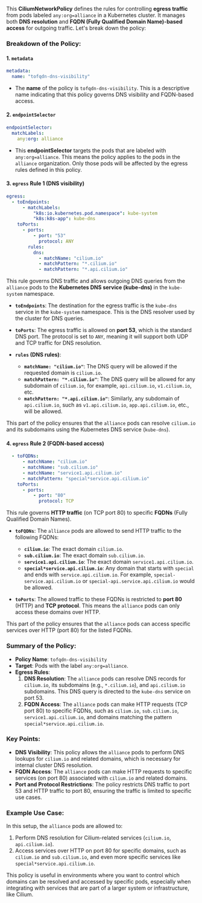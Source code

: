 This **CiliumNetworkPolicy** defines the rules for controlling **egress traffic** from pods labeled `any:org=alliance` in a Kubernetes cluster. It manages both **DNS resolution** and **FQDN (Fully Qualified Domain Name)-based access** for outgoing traffic. Let's break down the policy:

### **Breakdown of the Policy:**

#### **1. `metadata`**
```yaml
metadata:
  name: "tofqdn-dns-visibility"
```
- The **name** of the policy is `tofqdn-dns-visibility`. This is a descriptive name indicating that this policy governs DNS visibility and FQDN-based access.

#### **2. `endpointSelector`**
```yaml
endpointSelector:
  matchLabels:
    any:org: alliance
```
- This **endpointSelector** targets the pods that are labeled with `any:org=alliance`. This means the policy applies to the pods in the `alliance` organization. Only those pods will be affected by the egress rules defined in this policy.

#### **3. `egress` Rule 1 (DNS visibility)**

```yaml
egress:
  - toEndpoints:
      - matchLabels:
          "k8s:io.kubernetes.pod.namespace": kube-system
          "k8s:k8s-app": kube-dns
    toPorts:
      - ports:
          - port: "53"
            protocol: ANY
        rules:
          dns:
            - matchName: "cilium.io"
            - matchPattern: "*.cilium.io"
            - matchPattern: "*.api.cilium.io"
```
This rule governs DNS traffic and allows outgoing DNS queries from the `alliance` pods to the **Kubernetes DNS service (kube-dns)** in the `kube-system` namespace.

- **`toEndpoints`**: The destination for the egress traffic is the `kube-dns` service in the `kube-system` namespace. This is the DNS resolver used by the cluster for DNS queries.

- **`toPorts`**: The egress traffic is allowed on **port 53**, which is the standard DNS port. The protocol is set to `ANY`, meaning it will support both UDP and TCP traffic for DNS resolution.

- **`rules` (DNS rules)**:
  - **`matchName: "cilium.io"`**: The DNS query will be allowed if the requested domain is `cilium.io`.
  - **`matchPattern: "*.cilium.io"`**: The DNS query will be allowed for any subdomain of `cilium.io`, for example, `api.cilium.io`, `v1.cilium.io`, etc.
  - **`matchPattern: "*.api.cilium.io"`**: Similarly, any subdomain of `api.cilium.io`, such as `v1.api.cilium.io`, `app.api.cilium.io`, etc., will be allowed.

This part of the policy ensures that the `alliance` pods can resolve `cilium.io` and its subdomains using the Kubernetes DNS service (`kube-dns`).

#### **4. `egress` Rule 2 (FQDN-based access)**

```yaml
  - toFQDNs:
      - matchName: "cilium.io"
      - matchName: "sub.cilium.io"
      - matchName: "service1.api.cilium.io"
      - matchPattern: "special*service.api.cilium.io"
    toPorts:
      - ports:
          - port: "80"
            protocol: TCP
```
This rule governs **HTTP traffic** (on TCP port 80) to specific **FQDNs** (Fully Qualified Domain Names).

- **`toFQDNs`**: The `alliance` pods are allowed to send HTTP traffic to the following FQDNs:
  - **`cilium.io`**: The exact domain `cilium.io`.
  - **`sub.cilium.io`**: The exact domain `sub.cilium.io`.
  - **`service1.api.cilium.io`**: The exact domain `service1.api.cilium.io`.
  - **`special*service.api.cilium.io`**: Any domain that starts with `special` and ends with `service.api.cilium.io`. For example, `special-service.api.cilium.io` or `special-api.service.api.cilium.io` would be allowed.

- **`toPorts`**: The allowed traffic to these FQDNs is restricted to **port 80** (HTTP) and **TCP protocol**. This means the `alliance` pods can only access these domains over HTTP.

This part of the policy ensures that the `alliance` pods can access specific services over HTTP (port 80) for the listed FQDNs.

### **Summary of the Policy:**
- **Policy Name**: `tofqdn-dns-visibility`
- **Target**: Pods with the label `any:org=alliance`.
- **Egress Rules**:
  1. **DNS Resolution**: The `alliance` pods can resolve DNS records for `cilium.io`, its subdomains (e.g., `*.cilium.io`), and `api.cilium.io` subdomains. This DNS query is directed to the `kube-dns` service on port 53.
  2. **FQDN Access**: The `alliance` pods can make HTTP requests (TCP port 80) to specific FQDNs, such as `cilium.io`, `sub.cilium.io`, `service1.api.cilium.io`, and domains matching the pattern `special*service.api.cilium.io`.

### **Key Points:**
- **DNS Visibility**: This policy allows the `alliance` pods to perform DNS lookups for `cilium.io` and related domains, which is necessary for internal cluster DNS resolution.
- **FQDN Access**: The `alliance` pods can make HTTP requests to specific services (on port 80) associated with `cilium.io` and related domains.
- **Port and Protocol Restrictions**: The policy restricts DNS traffic to port 53 and HTTP traffic to port 80, ensuring the traffic is limited to specific use cases.

### **Example Use Case:**
In this setup, the `alliance` pods are allowed to:
1. Perform DNS resolution for Cilium-related services (`cilium.io`, `api.cilium.io`).
2. Access services over HTTP on port 80 for specific domains, such as `cilium.io` and `sub.cilium.io`, and even more specific services like `special*service.api.cilium.io`.

This policy is useful in environments where you want to control which domains can be resolved and accessed by specific pods, especially when integrating with services that are part of a larger system or infrastructure, like Cilium.